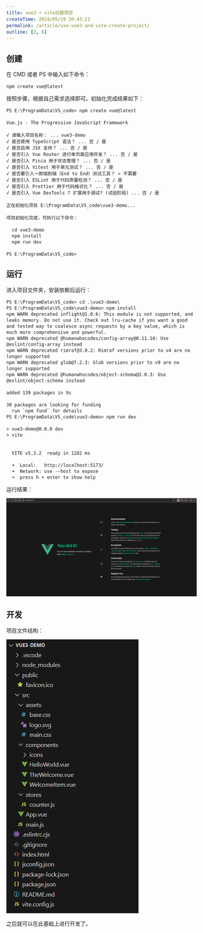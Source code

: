 ```yaml
---
title: vue3 + vite创建项目
createTime: 2024/05/19 20:43:21
permalink: /article/use-vue3-and-vite-create-project/
outline: [2, 6]
---
```

##  创建
在 CMD 或者 PS 中输入如下命令：

```shell
npm create vue@latest
```

按照步骤，根据自己需求选择即可。初始化完成结果如下：

```shell
PS E:\ProgramData\VS_code> npm create vue@latest

Vue.js - The Progressive JavaScript Framework

√ 请输入项目名称： ... vue3-demo
√ 是否使用 TypeScript 语法？ ... 否 / 是
√ 是否启用 JSX 支持？ ... 否 / 是
√ 是否引入 Vue Router 进行单页面应用开发？ ... 否 / 是
√ 是否引入 Pinia 用于状态管理？ ... 否 / 是
√ 是否引入 Vitest 用于单元测试？ ... 否 / 是
√ 是否要引入一款端到端（End to End）测试工具？ » 不需要
√ 是否引入 ESLint 用于代码质量检测？ ... 否 / 是
√ 是否引入 Prettier 用于代码格式化？ ... 否 / 是
√ 是否引入 Vue DevTools 7 扩展用于调试? (试验阶段) ... 否 / 是

正在初始化项目 E:\ProgramData\VS_code\vue3-demo...

项目初始化完成，可执行以下命令：

  cd vue3-demo
  npm install
  npm run dev

PS E:\ProgramData\VS_code>
```

## 运行
进入项目文件夹，安装依赖后运行：

```shell
PS E:\ProgramData\VS_code> cd .\vue3-demo\
PS E:\ProgramData\VS_code\vue3-demo> npm install
npm WARN deprecated inflight@1.0.6: This module is not supported, and leaks memory. Do not use it. Check out lru-cache if you want a good and tested way to coalesce async requests by a key value, which is much more comprehensive and powerful.
npm WARN deprecated @humanwhocodes/config-array@0.11.14: Use @eslint/config-array instead
npm WARN deprecated rimraf@3.0.2: Rimraf versions prior to v4 are no longer supported
npm WARN deprecated glob@7.2.3: Glob versions prior to v9 are no longer supported
npm WARN deprecated @humanwhocodes/object-schema@2.0.3: Use @eslint/object-schema instead

added 139 packages in 9s

30 packages are looking for funding
  run `npm fund` for details
PS E:\ProgramData\VS_code\vue3-demo> npm run dev

> vue3-demo@0.0.0 dev
> vite


  VITE v5.3.2  ready in 1282 ms

  ➜  Local:   http://localhost:5173/
  ➜  Network: use --host to expose
  ➜  press h + enter to show help

```

运行结果：

![](../.vuepress/public/images/f134577d679f27e026243aa426adc55a.png)

## 开发
项目文件结构：

![](../.vuepress/public/images/c7e7b20879161f908ed238d3bf5c6eb9.png)

之后就可以在此基础上进行开发了。

